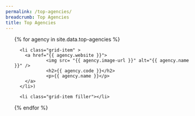 ```yaml
---
permalink: /top-agencies/
breadcrumb: Top Agencies
title: Top Agencies
---
```


<ul class="block-grid">

  {% for agency in site.data.top-agencies %}
  
      <li class="grid-item" >
        <a href="{{ agency.website }}">
                <img src= "{{ agency.image-url }}" alt="{{ agency.name }}" />
                <h2>{{ agency.code }}</h2>
                <p>{{ agency.name }}</p>
        </a>
      </li>)
       
      <li class="grid-item filler"></li>
      
   {% endfor %}
   
</ul>
